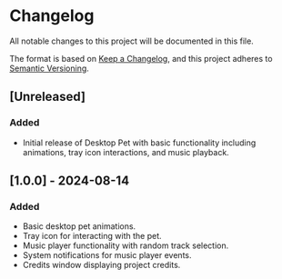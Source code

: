 # Changelog

All notable changes to this project will be documented in this file.

The format is based on [Keep a Changelog](https://keepachangelog.com/en/1.0.0/), and this project adheres to [Semantic Versioning](https://semver.org/spec/v2.0.0.html).

## [Unreleased]

### Added
- Initial release of Desktop Pet with basic functionality including animations, tray icon interactions, and music playback.

## [1.0.0] - 2024-08-14
### Added
- Basic desktop pet animations.
- Tray icon for interacting with the pet.
- Music player functionality with random track selection.
- System notifications for music player events.
- Credits window displaying project credits.
